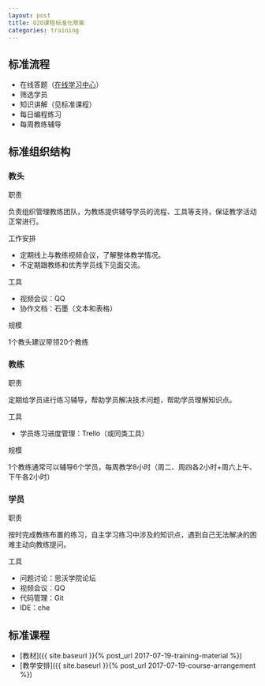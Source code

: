 ```yaml
---
layout: post
title: O2O课程标准化草案
categories: training
---
```

## 标准流程

- 在线答题（[在线学习中心](https://school.thoughtworks.cn/learn/)）
- 筛选学员
- 知识讲解（见标准课程）
- 每日编程练习
- 每周教练辅导

## 标准组织结构

### 教头

职责

负责组织管理教练团队，为教练提供辅导学员的流程、工具等支持，保证教学活动正常进行。

工作安排

- 定期线上与教练视频会议，了解整体教学情况。
- 不定期跟教练和优秀学员线下见面交流。

工具

- 视频会议：QQ
- 协作文档：石墨（文本和表格）

规模

1个教头建议带领20个教练

### 教练

职责

定期给学员进行练习辅导，帮助学员解决技术问题，帮助学员理解知识点。

工具

- 学员练习进度管理：Trello（或同类工具）

规模

1个教练通常可以辅导6个学员，每周教学8小时（周二、周四各2小时+周六上午、下午各2小时）

### 学员

职责

按时完成教练布置的练习，自主学习练习中涉及的知识点，遇到自己无法解决的困难主动向教练提问。

工具

- 问题讨论：思沃学院论坛
- 视频会议：QQ
- 代码管理：Git
- IDE：che


## 标准课程

- [教材]({{ site.baseurl }}{% post_url 2017-07-19-training-material %})
- [教学安排]({{ site.baseurl }}{% post_url 2017-07-19-course-arrangement   %})